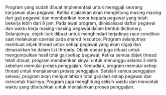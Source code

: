 Program yang sudah dibuat implementasi untuk menggaji seorang karyawan atau pegawai. Ketika dijalankan akan menghitung
masing masing dari gaji pegawai dan memberikan honor kepada pegawai yang telah bekerja lebih dari 8 jam.
Pada awal program, diinisialisasi daftar pegawai dan waktu kerja masing-masing pegawai dalam bentuk dictionary. Selanjutnya, objek lock dibuat untuk menghindari terjadinya race condition saat melakukan operasi pada shared resource.
Program selanjutnya membuat objek thread untuk setiap pegawai yang akan digaji dan dimasukkan ke dalam list threads. Objek queue juga dibuat untuk mengumpulkan hasil total gaji setiap pegawai.
Ketika semua objek thread telah dibuat, program memberikan sinyal untuk menunggu selama 3 detik sebelum memulai proses penggajian. Kemudian, program memulai setiap thread untuk menjalankan proses penggajian.
Setelah semua penggajian selesai, program akan menjumlahkan total gaji dari setiap pegawai dan mencetak hasilnya. Program juga menghitung selisih waktu dan mencetak waktu yang dibutuhkan untuk menjalankan proses penggajian.